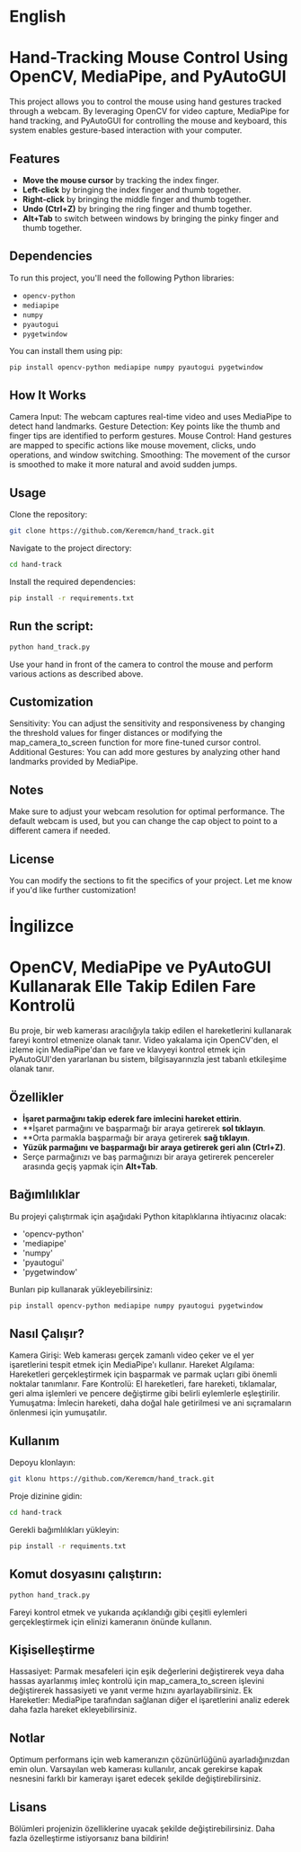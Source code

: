 # English
# Hand-Tracking Mouse Control Using OpenCV, MediaPipe, and PyAutoGUI

This project allows you to control the mouse using hand gestures tracked through a webcam. By leveraging OpenCV for video capture, MediaPipe for hand tracking, and PyAutoGUI for controlling the mouse and keyboard, this system enables gesture-based interaction with your computer.

## Features
- **Move the mouse cursor** by tracking the index finger.
- **Left-click** by bringing the index finger and thumb together.
- **Right-click** by bringing the middle finger and thumb together.
- **Undo (Ctrl+Z)** by bringing the ring finger and thumb together.
- **Alt+Tab** to switch between windows by bringing the pinky finger and thumb together.

## Dependencies

To run this project, you'll need the following Python libraries:

- `opencv-python`
- `mediapipe`
- `numpy`
- `pyautogui`
- `pygetwindow`

You can install them using pip:

```bash
pip install opencv-python mediapipe numpy pyautogui pygetwindow
```

## How It Works
Camera Input: The webcam captures real-time video and uses MediaPipe to detect hand landmarks.
Gesture Detection: Key points like the thumb and finger tips are identified to perform gestures.
Mouse Control: Hand gestures are mapped to specific actions like mouse movement, clicks, undo operations, and window switching.
Smoothing: The movement of the cursor is smoothed to make it more natural and avoid sudden jumps.

## Usage
Clone the repository:
```bash
git clone https://github.com/Keremcm/hand_track.git
```

Navigate to the project directory:
```bash
cd hand-track
```

Install the required dependencies:
```bash
pip install -r requirements.txt
```

## Run the script:
```bash
python hand_track.py
```

Use your hand in front of the camera to control the mouse and perform various actions as described above.

## Customization
Sensitivity: You can adjust the sensitivity and responsiveness by changing the threshold values for finger distances or modifying the map_camera_to_screen function for more fine-tuned cursor control.
Additional Gestures: You can add more gestures by analyzing other hand landmarks provided by MediaPipe.

## Notes
Make sure to adjust your webcam resolution for optimal performance.
The default webcam is used, but you can change the cap object to point to a different camera if needed.

## License
You can modify the sections to fit the specifics of your project. Let me know if you'd like further customization!

# İngilizce
# OpenCV, MediaPipe ve PyAutoGUI Kullanarak Elle Takip Edilen Fare Kontrolü

Bu proje, bir web kamerası aracılığıyla takip edilen el hareketlerini kullanarak fareyi kontrol etmenize olanak tanır. Video yakalama için OpenCV'den, el izleme için MediaPipe'dan ve fare ve klavyeyi kontrol etmek için PyAutoGUI'den yararlanan bu sistem, bilgisayarınızla jest tabanlı etkileşime olanak tanır.

## Özellikler
- **İşaret parmağını takip ederek fare imlecini hareket ettirin**.
- **İşaret parmağını ve başparmağı bir araya getirerek **sol tıklayın**.
- **Orta parmakla başparmağı bir araya getirerek **sağ tıklayın**.
- **Yüzük parmağını ve başparmağı bir araya getirerek geri alın (Ctrl+Z)**.
- Serçe parmağınızı ve baş parmağınızı bir araya getirerek pencereler arasında geçiş yapmak için **Alt+Tab**.

## Bağımlılıklar

Bu projeyi çalıştırmak için aşağıdaki Python kitaplıklarına ihtiyacınız olacak:

- 'opencv-python'
- 'mediapipe'
- 'numpy'
- 'pyautogui'
- 'pygetwindow'

Bunları pip kullanarak yükleyebilirsiniz:

```bash
pip install opencv-python mediapipe numpy pyautogui pygetwindow
```

## Nasıl Çalışır?
Kamera Girişi: Web kamerası gerçek zamanlı video çeker ve el yer işaretlerini tespit etmek için MediaPipe'ı kullanır.
Hareket Algılama: Hareketleri gerçekleştirmek için başparmak ve parmak uçları gibi önemli noktalar tanımlanır.
Fare Kontrolü: El hareketleri, fare hareketi, tıklamalar, geri alma işlemleri ve pencere değiştirme gibi belirli eylemlerle eşleştirilir.
Yumuşatma: İmlecin hareketi, daha doğal hale getirilmesi ve ani sıçramaların önlenmesi için yumuşatılır.

## Kullanım
Depoyu klonlayın:
``` bash
git klonu https://github.com/Keremcm/hand_track.git
```

Proje dizinine gidin:
``` bash
cd hand-track
```

Gerekli bağımlılıkları yükleyin:
``` bash
pip install -r requiments.txt
```

## Komut dosyasını çalıştırın:
``` bash
python hand_track.py
```

Fareyi kontrol etmek ve yukarıda açıklandığı gibi çeşitli eylemleri gerçekleştirmek için elinizi kameranın önünde kullanın.

## Kişiselleştirme
Hassasiyet: Parmak mesafeleri için eşik değerlerini değiştirerek veya daha hassas ayarlanmış imleç kontrolü için map_camera_to_screen işlevini değiştirerek hassasiyeti ve yanıt verme hızını ayarlayabilirsiniz.
Ek Hareketler: MediaPipe tarafından sağlanan diğer el işaretlerini analiz ederek daha fazla hareket ekleyebilirsiniz.

## Notlar
Optimum performans için web kameranızın çözünürlüğünü ayarladığınızdan emin olun.
Varsayılan web kamerası kullanılır, ancak gerekirse kapak nesnesini farklı bir kamerayı işaret edecek şekilde değiştirebilirsiniz.

## Lisans
Bölümleri projenizin özelliklerine uyacak şekilde değiştirebilirsiniz. Daha fazla özelleştirme istiyorsanız bana bildirin!
